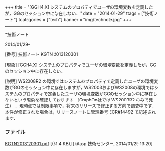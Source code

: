 ﻿+++
title = "[GGH4.X] システムのプロパティでユーザの環境変数を定義したが，GGのセッション中に存在しない．"
date = "2014-01-29"
ttags = ["技術ノート"]
tcategories = ["tech"]
banner = "img/technote.jpg"
+++

-----------------------------------------------------------------------------------------------------------------------------

*技術ノート

2014/01/29*


[番号]
技術ノート KGTN 2013120301

[現象]
[GGH4.X]
システムのプロパティでユーザの環境変数を定義したが，GGのセッション中に存在しない．

[説明]
WS2008R2
の環境ではシステムのプロパティで定義したユーザの環境変数がGGのセッション中に存在しますが，WS2003およびWS2008の環境ではシステムのプロパティで定義したユーザの環境変数がGGのセッション中に存在しないという現象を確認しております
（GraphOn社では WS2003R2 のみで発生）
．現時点では制限事項で，将来のリリースで修正する方向で調査中です．本件が修正された場合は，リリースノートに管理番号
ECR#14492 で記述されます．


### ファイル

 
 


[KGTN2013120301.pdf](http://techreport.kitasp.net/attachments/download/1432/KGTN2013120301.pdf)
 [(51.4 KB)] [kitasp 技術センター, 2014/01/29
13:20]


 


 

